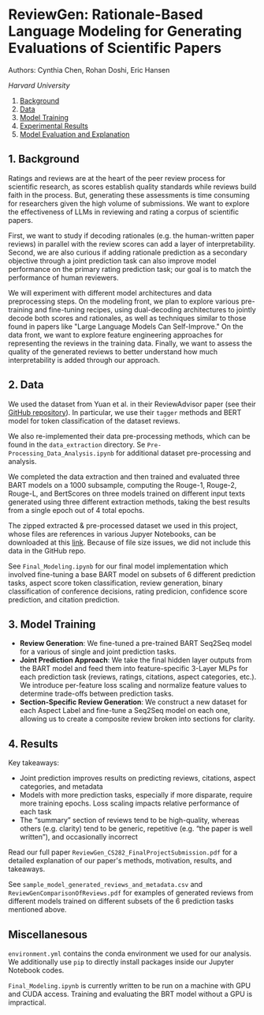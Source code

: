 # ReviewGen: Rationale-Based Language Modeling for Generating Evaluations of Scientific Papers
Authors: Cynthia Chen, Rohan Doshi, Eric Hansen

_Harvard University_

1. [Background](#1-background)
2. [Data](#2-data)
3. [Model Training](#3-Model-Training)
4. [Experimental Results](#4-Experimental-Results)
5. [Model Evaluation and Explanation](#2-Model-Evaluation-and-Explanation)

## 1. Background
Ratings and reviews are at the heart of the peer review process for scientific research, as scores establish quality standards while reviews build faith in the process. But, generating these assessments is time consuming for researchers given the high volume of submissions. We want to explore the effectiveness of LLMs in reviewing and rating a corpus of scientific papers.

First, we want to study if decoding rationales (e.g. the human-written paper reviews) in parallel with the review scores can add a layer of interpretability. Second, we are also curious if adding rationale prediction as a secondary objective through a joint prediction task can also improve model performance on the primary rating prediction task; our goal is to match the performance of human reviewers.

We will experiment with different model architectures and data preprocessing steps. On the modeling front, we plan to explore various pre-training and fine-tuning recipes, using dual-decoding architectures to jointly decode both scores and rationales, as well as techniques similar to those found in papers like "Large Language Models Can Self-Improve." On the data front, we want to explore feature engineering approaches for representing the reviews in the training data. Finally, we want to assess the quality of the generated reviews to better understand how much interpretability is added through our approach.

## 2. Data
We used the dataset from Yuan et al. in their ReviewAdvisor paper (see their [GitHub repository](https://github.com/neulab/ReviewAdvisor)). In particular, we use their `tagger` methods and BERT model for token classification of the dataset reviews.

We also re-implemented their data pre-processing methods, which can be found in the `data_extraction` directory. Se `Pre-Processing_Data_Analysis.ipynb` for additional dataset pre-processing and analysis.

We completed the data extraction and then trained and evaluated three BART models  on a 1000 subsample, computing the Rouge-1, Rouge-2, Rouge-L, and BertScores on three models trained on different input texts generated using three different extraction methods, taking the best results from a single epoch out of 4 total epochs.

The zipped extracted & pre-processed dataset we used in this project, whose files are references in various Jupyer Notebooks, can be downloaded at this [link](https://drive.google.com/file/d/1Mtu5ztDB2nGtW_StiABXHcg5F_cYyDoU/view?usp=sharing). Because of file size issues, we did not include this data in the GitHub repo.

See `Final_Modeling.ipynb` for our final model implementation which involved fine-tuning a base BART model on subsets of 6 different prediction tasks, aspect score token classification, review generation, binary classification of conference decisions, rating predicion, confidence score prediction, and citation prediction.

## 3. Model Training


- **Review Generation**: We fine-tuned a pre-trained BART Seq2Seq model for a various of single and joint prediction tasks.
- **Joint Prediction Approach**: We take the final hidden layer outputs from the BART model and feed them into feature-specific 3-Layer MLPs for each prediction task (reviews, ratings, citations, aspect categories, etc.). We introduce per-feature loss scaling and normalize feature values to determine trade-offs between prediction tasks.
- **Section-Specific Review Generation**: We construct a new dataset for each Aspect Label and fine-tune a Seq2Seq model on each one, allowing us to create a composite review broken into sections for clarity.

## 4. Results

Key takeaways:
- Joint prediction improves results on predicting reviews, citations, aspect categories, and metadata
- Models with more prediction tasks, especially if more disparate, require more training epochs. Loss scaling impacts relative performance of each task
- The “summary” section of reviews tend to be high-quality, whereas others (e.g. clarity) tend to be generic, repetitive (e.g. “the paper is well written”), and occasionally incorrect

Read our full paper `ReviewGen_CS282_FinalProjectSubmission.pdf` for a detailed explanation of our paper's methods, motivation, results, and takeaways.

See `sample_model_generated_reviews_and_metadata.csv` and `ReviewGenComparisonOfReviews.pdf` for examples of generated reviews from different models trained on different subsets of the 6 prediction tasks mentioned above.

## Miscellanesous
`environment.yml` contains the conda environment we used for our analysis. We additionally use `pip` to directly install packages inside our Jupyter Notebook codes.

`Final_Modeling.ipynb` is currently written to be run on a machine with GPU and CUDA access. Training and evaluating the BRT model without a GPU is impractical.
